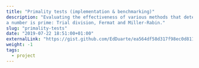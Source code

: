 ```yaml
---
title: "Primality tests (implementation & benchmarking)"
description: "Evaluating the effectiveness of various methods that determine if
a number is prime: Trial division, Fermat and Miller-Rabin."
slug: "primality-tests"
date: "2019-07-22 18:51:00+01:00"
externalLink: "https://gist.github.com/EdDuarte/ea564df58d317f98ec0d811c32ca6608"
weight: -1
tags:
  - project
---
```

